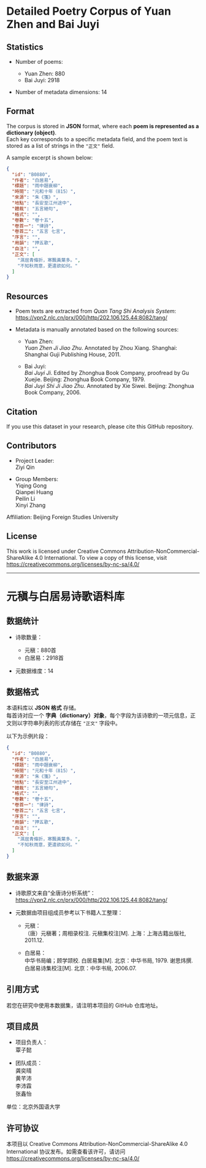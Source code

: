 # Detailed Poetry Corpus of Yuan Zhen and Bai Juyi

## Statistics

- Number of poems:  
  - Yuan Zhen: 880  
  - Bai Juyi: 2918  

- Number of metadata dimensions: 14  


## Format

The corpus is stored in **JSON** format, where each **poem is represented as a dictionary (object)**.  
Each key corresponds to a specific metadata field, and the poem text is stored as a list of strings in the `"正文"` field.

A sample excerpt is shown below:

```json
{
  "id": "B0880",
  "作者": "白居易",
  "標題": "雨中題衰柳",
  "時間": "元和十年（815）",
  "來源": "朱《箋》",
  "地點": "長安至江州途中",
  "體裁": "五言絕句",
  "格式": "",
  "卷數": "卷十五",
  "卷首一": "律詩",
  "卷首二": "五言 七言",
  "序言": "",
  "用韻": "押五歌",
  "自注": "",
  "正文": [
    "濕屈青條折，寒飄黃葉多。",
    "不知秋雨意，更遣欲如何。"
  ]
}
```


## Resources

- Poem texts are extracted from *Quan Tang Shi Analysis System*:  
  https://vpn2.nlc.cn/prx/000/http/202.106.125.44:8082/tang/

- Metadata is manually annotated based on the following sources:

  - Yuan Zhen:  
    *Yuan Zhen Ji Jiao Zhu*. Annotated by Zhou Xiang. Shanghai: Shanghai Guji Publishing House, 2011.

  - Bai Juyi:  
    *Bai Juyi Ji*. Edited by Zhonghua Book Company, proofread by Gu Xuejie. Beijing: Zhonghua Book Company, 1979.  
    *Bai Juyi Shi Ji Jiao Zhu*. Annotated by Xie Siwei. Beijing: Zhonghua Book Company, 2006.


## Citation

If you use this dataset in your research, please cite this GitHub repository.


## Contributors

- Project Leader:  
  Ziyi Qin

- Group Members:  
  Yiqing Gong  
  Qianpei Huang  
  Peilin Li  
  Xinyi Zhang  

Affiliation: Beijing Foreign Studies University


## License

This work is licensed under Creative Commons Attribution-NonCommercial-ShareAlike 4.0 International. To view a copy of this license, visit https://creativecommons.org/licenses/by-nc-sa/4.0/

---

# 元稹与白居易诗歌语料库

## 数据统计

- 诗歌数量：  
  - 元稹：880首
  - 白居易：2918首 

- 元数据维度：14


## 数据格式

本语料库以 **JSON 格式** 存储。  
每首诗对应一个 **字典（dictionary）对象**，每个字段为该诗歌的一项元信息，正文则以字符串列表的形式存储在 `"正文"` 字段中。

以下为示例片段：

```json
{
  "id": "B0880",
  "作者": "白居易",
  "標題": "雨中題衰柳",
  "時間": "元和十年（815）",
  "來源": "朱《箋》",
  "地點": "長安至江州途中",
  "體裁": "五言絕句",
  "格式": "",
  "卷數": "卷十五",
  "卷首一": "律詩",
  "卷首二": "五言 七言",
  "序言": "",
  "用韻": "押五歌",
  "自注": "",
  "正文": [
    "濕屈青條折，寒飄黃葉多。",
    "不知秋雨意，更遣欲如何。"
  ]
}
```


## 数据来源

- 诗歌原文来自“全唐诗分析系统”：  
  https://vpn2.nlc.cn/prx/000/http/202.106.125.44:8082/tang/

- 元数据由项目组成员参考以下书籍人工整理：

  - 元稹：  
    （唐）元稹著；周相录校注. 元稹集校注[M]. 上海：上海古籍出版社, 2011.12.

  - 白居易：  
    中华书局编；顾学颉校. 白居易集[M]. 北京：中华书局, 1979. 
    谢思炜撰. 白居易诗集校注[M]. 北京：中华书局, 2006.07.


## 引用方式

若您在研究中使用本数据集，请注明本项目的 GitHub 仓库地址。


## 项目成员

- 项目负责人：  
  覃子懿

- 团队成员：  
  龚奕晴  
  黄芊沛  
  李沛霖  
  张鑫怡  

单位：北京外国语大学


## 许可协议
本项目以 Creative Commons Attribution-NonCommercial-ShareAlike 4.0 International 协议发布。如需查看该许可，请访问 https://creativecommons.org/licenses/by-nc-sa/4.0/
